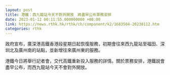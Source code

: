 ```yaml
---
layout: post
title: 港鐵：西九龍站今天不對外開放　將盡早公布票務安排
date: 2023-01-12 00:11:55.000000000 +08:00
link: https://news.rthk.hk/rthk/ch/component/k2/1683504-20230112.htm
categories: rthk
---
```


政府宣布，廣深港高鐵香港段星期日起恢復服務，初期會往來西九龍站至福田、深圳北及廣州南的站點，並新增往來廣州東的服務。

港鐵今日將舉行記者會，交代高鐵重新投入服務的詳情。關於票務安排，港鐵說會盡早公布，而西九龍站今天不會對外開放。
